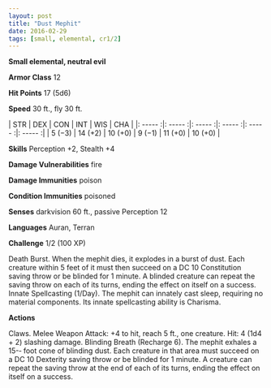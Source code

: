 ```yaml
---
layout: post
title: "Dust Mephit"
date: 2016-02-29
tags: [small, elemental, cr1/2]
---
```


**Small elemental, neutral evil**

**Armor Class** 12

**Hit Points** 17 (5d6)

**Speed** 30 ft., fly 30 ft.

|   STR   |   DEX   |   CON   |   INT   |   WIS   |   CHA   |
|: ----- :|: ----- :|: ----- :|: ----- :|: ----- :|: ----- :|
| 5 (−3) | 14 (+2) | 10 (+0) | 9 (−1) | 11 (+0) | 10 (+0) |

**Skills** Perception +2, Stealth +4 

**Damage Vulnerabilities** fire 

**Damage Immunities** poison 

**Condition Immunities** poisoned 

**Senses** darkvision 60 ft., passive Perception 12 

**Languages** Auran, Terran 

**Challenge** 1/2 (100 XP)

 Death Burst. When the mephit dies, it explodes in a burst of dust. Each creature within 5 feet of it must then succeed on a DC 10 Constitution saving throw or be blinded for 1 minute. A blinded creature can repeat the saving throw on each of its turns, ending the effect on itself on a success. Innate Spellcasting (1/Day). The mephit can innately cast sleep, requiring no material components. Its innate spellcasting ability is Charisma. 

**Actions** 

Claws. Melee Weapon Attack: +4 to hit, reach 5 ft., one creature. Hit: 4 (1d4 + 2) slashing damage. Blinding Breath (Recharge 6). The mephit exhales a 15-­‐ foot cone of blinding dust. Each creature in that area must succeed on a DC 10 Dexterity saving throw or be blinded for 1 minute. A creature can repeat the saving throw at the end of each of its turns, ending the effect on itself on a success.